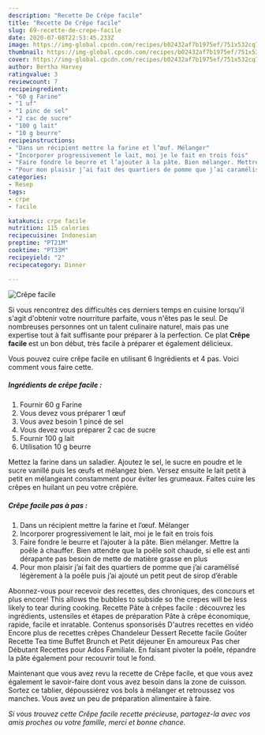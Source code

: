 ```yaml
---
description: "Recette De Crêpe facile"
title: "Recette De Crêpe facile"
slug: 69-recette-de-crepe-facile
date: 2020-07-08T22:53:45.233Z
image: https://img-global.cpcdn.com/recipes/b02432af7b1975ef/751x532cq70/crepe-facile-photo-principale-de-la-recette.jpg
thumbnail: https://img-global.cpcdn.com/recipes/b02432af7b1975ef/751x532cq70/crepe-facile-photo-principale-de-la-recette.jpg
cover: https://img-global.cpcdn.com/recipes/b02432af7b1975ef/751x532cq70/crepe-facile-photo-principale-de-la-recette.jpg
author: Bertha Harvey
ratingvalue: 3
reviewcount: 7
recipeingredient:
- "60 g Farine"
- "1 uf"
- "1 pinc de sel"
- "2 cac de sucre"
- "100 g lait"
- "10 g beurre"
recipeinstructions:
- "Dans un récipient mettre la farine et l’œuf. Mélanger"
- "Incorporer progressivement le lait, moi je le fait en trois fois"
- "Faire fondre le beurre et l’ajouter à la pâte. Bien mélanger. Mettre la poêle à chauffer. Bien attendre que la poêle soit chaude, si elle est anti dérapante pas besoin de mette de matière grasse en plus"
- "Pour mon plaisir j’ai fait des quartiers de pomme que j’ai caramélisé légèrement à la poêle puis j’ai ajouté un petit peut de sirop d’érable"
categories:
- Resep
tags:
- crpe
- facile

katakunci: crpe facile 
nutrition: 115 calories
recipecuisine: Indonesian
preptime: "PT21M"
cooktime: "PT33M"
recipeyield: "2"
recipecategory: Dinner

---
```



![Crêpe facile](https://img-global.cpcdn.com/recipes/b02432af7b1975ef/751x532cq70/crepe-facile-photo-principale-de-la-recette.jpg)

Si vous rencontrez des difficultés ces derniers temps en cuisine lorsqu'il s'agit d'obtenir votre nourriture parfaite, vous n'êtes pas le seul. De nombreuses personnes ont un talent culinaire naturel, mais pas une expertise tout à fait suffisante pour préparer à la perfection. Ce plat <strong> Crêpe facile </strong> est un bon début, très facile à préparer et également délicieux.

<!--inarticleads1-->

Vous pouvez cuire crêpe facile en utilisant 6 Ingrédients et 4 pas. Voici comment vous faire cette.

##### Ingrédients de crêpe facile :

1. Fournir 60 g Farine
1. Vous devez vous préparer 1 œuf
1. Vous avez besoin 1 pincé de sel
1. Vous devez vous préparer 2 cac de sucre
1. Fournir 100 g lait
1. Utilisation 10 g beurre


Mettez la farine dans un saladier. Ajoutez le sel, le sucre en poudre et le sucre vanillé puis les œufs et mélangez bien. Versez ensuite le lait petit à petit en mélangeant constamment pour éviter les grumeaux. Faites cuire les crêpes en huilant un peu votre crêpière. 

<!--inarticleads2-->

##### Crêpe facile pas à pas :

1. Dans un récipient mettre la farine et l’œuf. Mélanger
1. Incorporer progressivement le lait, moi je le fait en trois fois
1. Faire fondre le beurre et l’ajouter à la pâte. Bien mélanger. Mettre la poêle à chauffer. Bien attendre que la poêle soit chaude, si elle est anti dérapante pas besoin de mette de matière grasse en plus
1. Pour mon plaisir j’ai fait des quartiers de pomme que j’ai caramélisé légèrement à la poêle puis j’ai ajouté un petit peut de sirop d’érable


Abonnez-vous pour recevoir des recettes, des chroniques, des concours et plus encore! This allows the bubbles to subside so the crepes will be less likely to tear during cooking. Recette Pâte à crêpes facile : découvrez les ingrédients, ustensiles et étapes de préparation Pâte à crêpe économique, rapide, facile et inratable. Contenus sponsorisés D&#39;autres recettes en vidéo Encore plus de recettes crêpes Chandeleur Dessert Recette facile Goûter Recette Tea time Buffet Brunch et Petit déjeuner En amoureux Pas cher Débutant Recettes pour Ados Familiale. En faisant pivoter la poêle, répandre la pâte également pour recouvrir tout le fond. 

<!--inarticleads1-->

<p>
Maintenant que vous avez revu la recette de Crêpe facile, et que vous avez également le savoir-faire dont vous avez besoin dans la zone de cuisson. Sortez ce tablier, dépoussiérez vos bols à mélanger et retroussez vos manches. Vous avez un peu de préparation alimentaire à faire.
</p>

<p>
<i>Si vous trouvez cette Crêpe facile recette précieuse, partagez-la avec vos amis proches ou votre famille, merci et bonne chance.</i>
</p>
